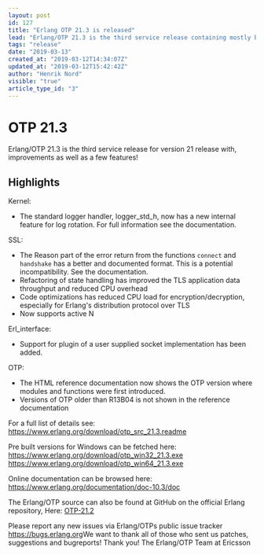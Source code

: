 ```yaml
---
layout: post
id: 127
title: "Erlang OTP 21.3 is released"
lead: "Erlang/OTP 21.3 is the third service release containing mostly bug fixes and characteristics improvements but also a few features."
tags: "release"
date: "2019-03-13"
created_at: "2019-03-12T14:34:07Z"
updated_at: "2019-03-12T15:42:42Z"
author: "Henrik Nord"
visible: "true"
article_type_id: "3"
---
```


# OTP 21.3

Erlang/OTP 21.3 is the third service release for version 21 release with, improvements as well as a few features!

## Highlights

Kernel:
* The standard logger handler, logger_std_h, now has a new internal feature for log rotation. For full information see the documentation.

SSL:
* The Reason part of the error return from the functions `connect` and `handshake` has a better and documented format. This is a potential incompatibility. See the documentation.
* Refactoring of state handling has improved the TLS application data throughput and reduced CPU overhead
* Code optimizations has reduced CPU load for encryption/decryption, especially for Erlang's distribution protocol over TLS
* Now supports active N

Erl_interface:
* Support for plugin of a user supplied socket implementation has been added.

OTP:
* The HTML reference documentation now shows the OTP version where modules and functions were first introduced.
* Versions of OTP older than R13B04 is not shown in the reference documentation

For a full list of details see:
<https://www.erlang.org/download/otp_src_21.3.readme>

Pre built versions for Windows can be fetched here:
<https://www.erlang.org/download/otp_win32_21.3.exe>
<https://www.erlang.org/download/otp_win64_21.3.exe>

Online documentation can be browsed here:
<https://www.erlang.org/documentation/doc-10.3/doc>

The Erlang/OTP source can also be found at GitHub on the official Erlang repository, Here: [OTP-21.2](https://github.com/erlang/otp/releases/tag/OTP-21.3)

Please report any new issues via Erlang/OTPs public issue tracker
<https://bugs.erlang.org>We want to thank all of those who sent us patches, suggestions and bugreports! Thank you! The Erlang/OTP Team at Ericsson